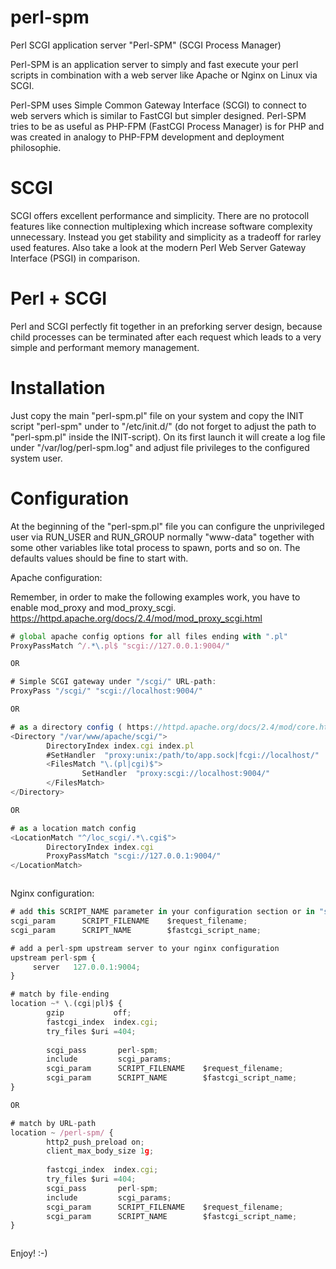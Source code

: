 # perl-spm
Perl SCGI application server "Perl-SPM" (SCGI Process Manager)

Perl-SPM is an application server to simply and fast execute your perl scripts in combination with a web server like Apache or Nginx on Linux via SCGI.

Perl-SPM uses Simple Common Gateway Interface (SCGI) to connect to web servers which is similar to FastCGI but simpler designed.
Perl-SPM tries to be as useful as PHP-FPM (FastCGI Process Manager) is for PHP and was created in analogy to PHP-FPM development and deployment philosophie.

# SCGI
SCGI offers excellent performance and simplicity. There are no protocoll features like connection multiplexing which increase software complexity unnecessary. Instead you get stability and simplicity as a tradeoff for rarley used features. 
Also take a look at the modern Perl Web Server Gateway Interface (PSGI) in comparison. 

# Perl + SCGI
Perl and SCGI perfectly fit together in an preforking server design, because child processes can be terminated after each request which leads to a very simple and performant memory management. 

# Installation
Just copy the main "perl-spm.pl" file on your system and copy the INIT script "perl-spm" under to "/etc/init.d/" (do not forget to adjust the path to "perl-spm.pl" inside the INIT-script). On its first launch it will create a log file under "/var/log/perl-spm.log" and adjust file privileges to the configured system user.

# Configuration
At the beginning of the "perl-spm.pl" file you can configure the unprivileged user via RUN_USER and RUN_GROUP normally "www-data" together with some other variables like total process to spawn, ports and so on. The defaults values should be fine to start with.

Apache configuration:

Remember, in order to make the following examples work, you have to enable mod_proxy and mod_proxy_scgi.
https://httpd.apache.org/docs/2.4/mod/mod_proxy_scgi.html

```javascript
# global apache config options for all files ending with ".pl"
ProxyPassMatch ^/.*\.pl$ "scgi://127.0.0.1:9004/"

OR

# Simple SCGI gateway under "/scgi/" URL-path:
ProxyPass "/scgi/" "scgi://localhost:9004/"

OR

# as a directory config ( https://httpd.apache.org/docs/2.4/mod/core.html#sethandler )
<Directory "/var/www/apache/scgi/">
        DirectoryIndex index.cgi index.pl
        #SetHandler  "proxy:unix:/path/to/app.sock|fcgi://localhost/"
        <FilesMatch "\.(pl|cgi)$">
                SetHandler  "proxy:scgi://localhost:9004/"
        </FilesMatch>
</Directory>

OR

# as a location match config
<LocationMatch "^/loc_scgi/.*\.cgi$">
        DirectoryIndex index.cgi
        ProxyPassMatch "scgi://127.0.0.1:9004/"
</LocationMatch>



```

Nginx configuration:
```javascript
# add this SCRIPT_NAME parameter in your configuration section or in "scgi_params" config file, otherwise perl-spm can not determine file location
scgi_param      SCRIPT_FILENAME    $request_filename;
scgi_param      SCRIPT_NAME        $fastcgi_script_name;

# add a perl-spm upstream server to your nginx configuration
upstream perl-spm {
     server   127.0.0.1:9004;
}

# match by file-ending
location ~* \.(cgi|pl)$ {
        gzip           off;
        fastcgi_index  index.cgi;
        try_files $uri =404;
                
        scgi_pass       perl-spm;
        include         scgi_params;
        scgi_param      SCRIPT_FILENAME    $request_filename;
        scgi_param      SCRIPT_NAME        $fastcgi_script_name;
}

OR 

# match by URL-path
location ~ /perl-spm/ {
        http2_push_preload on;
        client_max_body_size 1g;
               
        fastcgi_index  index.cgi;
        try_files $uri =404;
        scgi_pass       perl-spm;
        include         scgi_params;
        scgi_param      SCRIPT_FILENAME    $request_filename;
        scgi_param      SCRIPT_NAME        $fastcgi_script_name;
}



```

Enjoy! :-)
